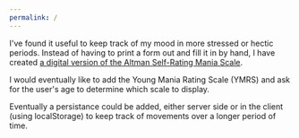 ```yaml
---
permalink: /
---
```


I've found it useful to keep track of my mood in more stressed or hectic 
periods. Instead of having to print a form out and fill it in by hand, I 
have created [a digital version of the Altman Self-Rating Mania Scale](https://pother.ca/ManicSelfRating/Altman-Self-Rating-Mania-Scale.html).

I would eventually like to add the Young Mania Rating Scale (YMRS) and ask 
for the user's age to determine which scale to display.

Eventually a persistance could be added, either server side or in the client 
(using localStorage) to keep track of movements over a longer period of time.

